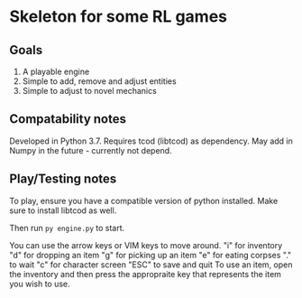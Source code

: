 # Skeleton for some RL games

## Goals

1. A playable engine
2. Simple to add, remove and adjust entities
3. Simple to adjust to novel mechanics

## Compatability notes

Developed in Python 3.7.
Requires tcod (libtcod) as dependency.
May add in Numpy in the future -  currently not depend.

## Play/Testing notes
To play, ensure you have a compatible version of python installed.
Make sure to install libtcod as well.

Then run `py engine.py` to start. 

You can use the arrow keys or VIM keys to move around. 
"i" for inventory
"d" for dropping an item
"g" for picking up an item
"e" for eating corpses
"." to wait
"c" for character screen
"ESC" to save and quit
To use an item, open the inventory and then press the appropraite key that represents the item you wish to use. 